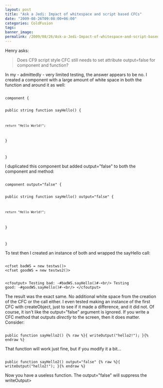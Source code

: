 ```yaml
---
layout: post
title: "Ask a Jedi: Impact of whitespace and script based CFCs"
date: "2009-08-26T09:08:00+06:00"
categories: ColdFusion 
tags: 
banner_image: 
permalink: /2009/08/26/Ask-a-Jedi-Impact-of-whitespace-and-script-based-CFCs
---
```


Henry asks:

<blockquote>
Does CF9 script style CFC still needs to set attribute output=false for component and function?
</blockquote>

In my - admittedly - very limited testing, the answer appears to be no. I created a component with a large amount of white space in both the function and around it as well:
<!--more-->
<code>
component {


public string function sayHello() {











	return "Hello World!";

}


}
</code>

I duplicated this component but added output="false" to both the component and method:

<code>
component output="false" {


public string function sayHello() output="false" {











	return "Hello World!";

}


}
</code>

To test then I created an instance of both and wrapped the sayHello call:

<code>
&lt;cfset badWS = new testws()&gt;
&lt;cfset goodWS = new testws2()&gt;

&lt;cfoutput&gt;
Testing bad: -#badWS.sayHello()#-&lt;br/&gt;
Testing good: -#goodWS.sayHello()#-&lt;br/&gt;
&lt;/cfoutput&gt;
</code>

The result was the exact same. No additional white space from the creation of the CFC or the call either. I even tested making an instance of the first CFC with createObject, just to see if it made a difference, and it did not. Of course, it isn't like the output="false" argument is ignored. If you write a CFC method that outputs <i>directly</i> to the screen, then it does matter. Consider:

<code>
public function sayHello2() {% raw %}{ writeOutput("hello2!"); }{% endraw %}
</code>

That function will work just fine, but if you modify it a bit...

<code>
public function sayHello2() output="false" {% raw %}{ writeOutput("hello2!"); }{% endraw %}
</code>

Now you have a useless function. The output="false" will suppress the writeOutput>